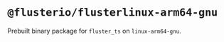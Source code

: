 # `@flusterio/flusterlinux-arm64-gnu`

Prebuilt binary package for `fluster_ts` on `linux-arm64-gnu`.
